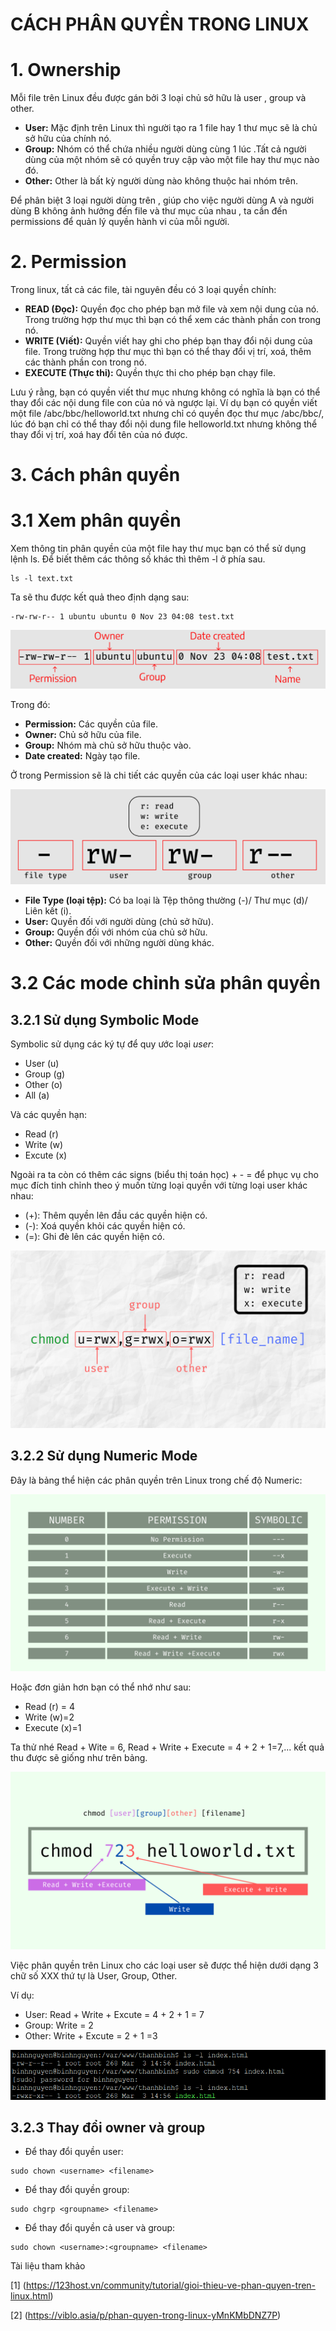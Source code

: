 # CÁCH PHÂN QUYỀN TRONG LINUX
# 1. Ownership
Mỗi file trên Linux đều được gán bởi 3 loại chủ sở hữu là user , group và other.
- **User:** Mặc định trên Linux thì người tạo ra 1 file hay 1 thư mục sẽ là chủ sở hữu của chính nó.
- **Group:** Nhóm có thể chứa nhiều người dùng cùng 1 lúc .Tất cả người dùng của một nhóm sẽ có quyền truy cập vào một file hay thư mục nào đó.
- **Other:** Other là bất kỳ người dùng nào không thuộc hai nhóm trên.

Để phân biệt 3 loại người dùng trên , giúp cho việc người dùng A và người dùng B không ảnh hưởng đến file và thư mục của nhau , ta cần đến permissions để quản lý quyền hành vi của mỗi người.
# 2. Permission
Trong linux, tất cả các file, tài nguyên đều có 3 loại quyền chính:
- **READ (Đọc):** Quyền đọc cho phép bạn mở file và xem nội dung của nó. Trong trường hợp thư mục thì bạn có thể xem các thành phần con trong nó.
- **WRITE (Viết):** Quyền viết hay ghi cho phép bạn thay đổi nội dung của file. Trong trường hợp thư mục thì bạn có thể thay đổi vị trí, xoá, thêm các thành phần con trong nó.
- **EXECUTE (Thực thi):** Quyền thực thi cho phép bạn chạy file.

Lưu ý rằng, bạn có quyền viết thư mục nhưng không có nghĩa là bạn có thể thay đổi các nội dung file con của nó và ngược lại. Ví dụ bạn có quyền viết một file /abc/bbc/helloworld.txt nhưng chỉ có quyền đọc thư mục /abc/bbc/, lúc đó bạn chỉ có thể thay đổi nội dung file helloworld.txt nhưng không thể thay đổi vị trí, xoá hay đổi tên của nó được.
# 3. Cách phân quyền
# 3.1 Xem phân quyền
Xem thông tin phân quyền của một file hay thư mục bạn có thể sử dụng lệnh ls. Để biết thêm các thông số khác thì thêm -l ở phía sau.
```
ls -l text.txt
```
Ta sẽ thu được kết quả theo định dạng sau:
```
-rw-rw-r-- 1 ubuntu ubuntu 0 Nov 23 04:08 test.txt
```
![](../imgs/4.png)

Trong đó:
- **Permission:** Các quyền của file.
- **Owner:** Chủ sở hữu của file.
- **Group:** Nhóm mà chủ sở hữu thuộc vào.
- **Date created:** Ngày tạo file.

Ở trong Permission sẽ là chi tiết các quyền của các loại user khác nhau:

![](../imgs/5.png)

- **File Type (loại tệp):** Có ba loại là Tệp thông thường (-)/ Thư mục (d)/ Liên kết (i).
- **User:** Quyền đối với người dùng (chủ sở hữu).
- **Group:** Quyền đối với nhóm của chủ sở hữu.
- **Other:** Quyền đối với những người dùng khác.
# 3.2 Các mode chỉnh sửa phân quyền
## 3.2.1 Sử dụng Symbolic Mode
Symbolic sử dụng các ký tự để quy ước loại *user*:
- User (u)
- Group (g)
- Other (o)
- All (a)

Và các quyền hạn:
- Read (r)
- Write (w)
- Excute (x)

Ngoài ra ta còn có thêm các signs (biểu thị toán học) + - = để phục vụ cho mục đích tinh chỉnh theo ý muốn từng loại quyền với từng loại user khác nhau:
- (+): Thêm quyền lên đầu các quyền hiện có.
- (-): Xoá quyền khỏi các quyền hiện có.
- (=): Ghi đè lên các quyền hiện có.

![](../imgs/6.png)
## 3.2.2 Sử dụng Numeric Mode
Đây là bảng thể hiện các phân quyền trên Linux trong chế độ Numeric:

![](../imgs/7.png)

Hoặc đơn giản hơn bạn có thể nhớ như sau:
- Read (r) = 4
- Write (w)=2
- Execute (x)=1

Ta thử nhé Read + Wite = 6, Read + Write + Execute = 4 + 2 + 1=7,... kết quả thu được sẽ giống như trên bảng.

![](../imgs/8.png)

Việc phân quyền trên Linux cho các loại user sẽ được thể hiện dưới dạng 3 chữ số XXX thứ tự là User, Group, Other.

Ví dụ: 
- User: Read + Write + Excute = 4 + 2 + 1 = 7
- Group: Write = 2
- Other: Write + Excute = 2 + 1 =3

![](../imgs/9.png)
## 3.2.3 Thay đổi owner và group
- Để thay đổi quyền user:
```
sudo chown <username> <filename>
```
- Để thay đổi quyền group:
```
sudo chgrp <groupname> <filename>
```
- Để thay đổi quyền cả user và group:
```
sudo chown <username>:<groupname> <filename>
```

Tài liệu tham khảo

[1] (https://123host.vn/community/tutorial/gioi-thieu-ve-phan-quyen-tren-linux.html)

[2] (https://viblo.asia/p/phan-quyen-trong-linux-yMnKMbDNZ7P)